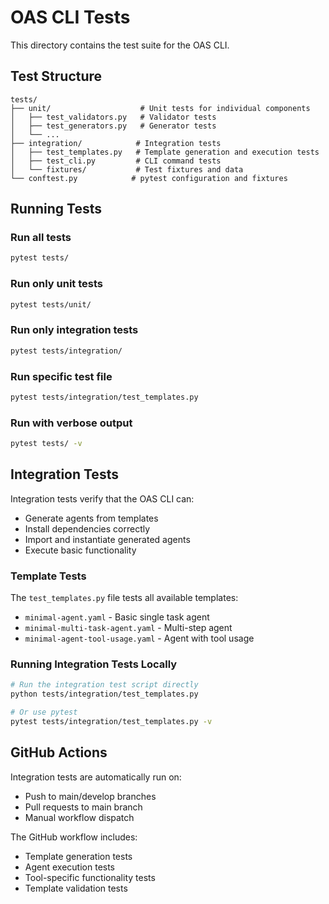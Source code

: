 # OAS CLI Tests

This directory contains the test suite for the OAS CLI.

## Test Structure

```
tests/
├── unit/                    # Unit tests for individual components
│   ├── test_validators.py   # Validator tests
│   ├── test_generators.py   # Generator tests
│   └── ...
├── integration/            # Integration tests
│   ├── test_templates.py   # Template generation and execution tests
│   ├── test_cli.py         # CLI command tests
│   └── fixtures/           # Test fixtures and data
└── conftest.py            # pytest configuration and fixtures
```

## Running Tests

### Run all tests
```bash
pytest tests/
```

### Run only unit tests
```bash
pytest tests/unit/
```

### Run only integration tests
```bash
pytest tests/integration/
```

### Run specific test file
```bash
pytest tests/integration/test_templates.py
```

### Run with verbose output
```bash
pytest tests/ -v
```

## Integration Tests

Integration tests verify that the OAS CLI can:
- Generate agents from templates
- Install dependencies correctly
- Import and instantiate generated agents
- Execute basic functionality

### Template Tests

The `test_templates.py` file tests all available templates:
- `minimal-agent.yaml` - Basic single task agent
- `minimal-multi-task-agent.yaml` - Multi-step agent
- `minimal-agent-tool-usage.yaml` - Agent with tool usage

### Running Integration Tests Locally

```bash
# Run the integration test script directly
python tests/integration/test_templates.py

# Or use pytest
pytest tests/integration/test_templates.py -v
```

## GitHub Actions

Integration tests are automatically run on:
- Push to main/develop branches
- Pull requests to main branch
- Manual workflow dispatch

The GitHub workflow includes:
- Template generation tests
- Agent execution tests
- Tool-specific functionality tests
- Template validation tests
